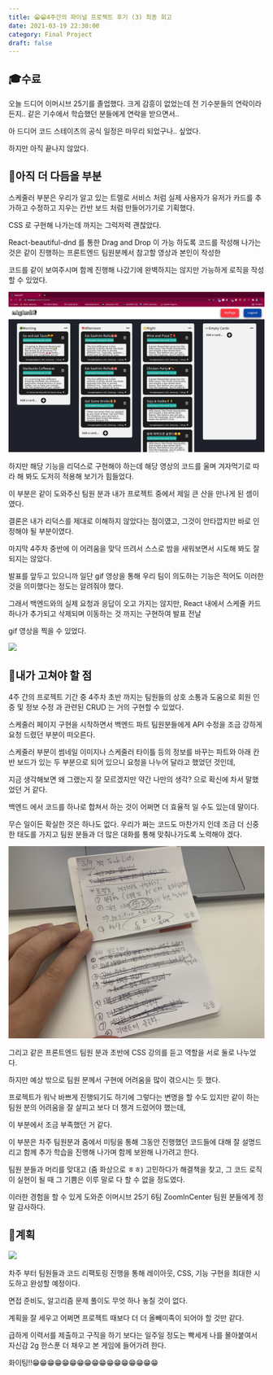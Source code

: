 ```yaml
---
title: 😁😁4주간의 파이널 프로젝트 후기 (3) 최종 회고
date: 2021-03-19 22:30:00
category: Final Project
draft: false
---
```


## 🎓수료

오늘 드디어 이머시브 25기를 졸업했다. 크게 감흥이 없었는데 전 기수분들의 연락이라든지.. 같은 기수에서 학습했던 분들에게 연락을 받으면서..

아 드디어 코드 스테이츠의 공식 일정은 마무리 되었구나.. 싶었다.

하지만 아직 끝나지 않았다.

## 🎨아직 더 다듬을 부분

스케줄러 부분은 우리가 알고 있는 트렐로 서비스 처럼 실제 사용자가 유저가 카드를 추가하고 수정하고 지우는 칸반 보드 처럼 만들어가기로 기획했다.

CSS 로 구현해 나가는데 까지는 그럭저럭 괜찮았다.

React-beautiful-dnd 를 통한 Drag and Drop 이 가능 하도록 코드를 작성해 나가는 것은 같이 진행하는 프론트엔드 팀원분께서 참고할 영상과 본인이 작성한

코드를 같이 보여주시며 함께 진행해 나갔기에 완벽하지는 않지만 가능하게 로직을 작성할 수 있었다.

![](./images/summary/kanban.jpeg)

하지만 해당 기능을 리덕스로 구현해야 하는데 해당 영상의 코드를 울며 겨자먹기로 따라 해 봐도 도저히 적용해 보기가 힘들었다.

이 부분은 같이 도와주신 팀원 분과 내가 프로젝트 중에서 제일 큰 산을 만나게 된 셈이였다.

결론은 내가 리덕스를 제대로 이해하지 않았다는 점이였고, 그것이 안타깝지만 바로 인정해야 될 부분이였다.

마지막 4주차 중반에 이 어려움을 맞닥 뜨려서 스스로 밤을 새워보면서 시도해 봐도 잘 되지는 않았다.

발표를 앞두고 있으니까 일단 gif 영상을 통해 우리 팀이 의도하는 기능은 적어도 이러한 것을 의미했다는 정도는 알려줘야 했다.

그래서 백엔드와의 실제 요청과 응답이 오고 가지는 않지만, React 내에서 스케줄 카드 하나가 추가되고 삭제되며 이동하는 것 까지는 구현하여 발표 전날

gif 영상을 찍을 수 있었다.

![](https://user-images.githubusercontent.com/69143207/111060391-e1744900-84df-11eb-84fa-e5a2ddc068a3.gif)

## 🚨내가 고쳐야 할 점

4주 간의 프로젝트 기간 중 4주차 초반 까지는 팀원들의 상호 소통과 도움으로 회원 인증 및 정보 수정 과 관련된 CRUD 는 거의 구현할 수 있었다.

스케줄러 페이지 구현을 시작하면서 백엔드 파트 팀원분들에게 API 수정을 조금 강하게 요청 드렸던 부분이 떠오른다.

스케줄러 부분이 썸네일 이미지나 스케줄러 타이틀 등의 정보를 바꾸는 파트와 아래 칸반 보드가 있는 두 부분으로 되어 있으니 요청을 나누어 달라고 했었던 것인데,

지금 생각해보면 왜 그랬는지 잘 모르겠지만 약간 나만의 생각? 으로 확신에 차서 말했었던 거 같다.

백엔드 에서 코드를 하나로 합쳐서 하는 것이 어쩌면 더 효율적 일 수도 있는데 말이다.

무슨 일이든 확실한 것은 하나도 없다. 우리가 짜는 코드도 마찬가지 인데 조금 더 신중한 태도를 가지고 팀원 분들과 더 많은 대화를 통해 맞춰나가도록 노력해야 겠다.

![](./images/summary/my-memo.jpeg)

그리고 같은 프론트엔드 팀원 분과 초반에 CSS 강의를 듣고 역할을 서로 둘로 나누었다.

하지만 예상 밖으로 팀원 분께서 구현에 어려움을 많이 겪으시는 듯 했다.

프로젝트가 워낙 바쁘게 진행되기도 하기에 그렇다는 변명을 할 수도 있지만 같이 하는 팀원 분의 어려움을 잘 살피고 보다 더 챙겨 드렸어야 했는데,

이 부분에서 조금 부족했던 거 같다.

이 부분은 차주 팀원분과 줌에서 미팅을 통해 그동안 진행했던 코드들에 대해 잘 설명드리고 함께 추가 학습을 진행해 나가며 함께 보완해 나가려고 한다.

팀원 분들과 머리를 맞대고 (줌 화상으로 ㅎㅎ) 고민하다가 해결책을 찾고, 그 코드 로직이 실현이 될 때 그 기쁨은 이루 말로 다 할 수 없을 정도였다.

이러한 경험을 할 수 있게 도와준 이머시브 25기 6팀 ZoomInCenter 팀원 분들에게 정말 감사하다.

## 🌟계획

![](https://t1.daumcdn.net/cfile/tistory/2340FB44557A31F01A)

차주 부터 팀원들과 코드 리팩토링 진행을 통해 레이아웃, CSS, 기능 구현을 최대한 시도하고 완성할 예정이다.

면접 준비도, 알고리즘 문제 풀이도 무엇 하나 놓칠 것이 없다.

계획을 잘 세우고 어쩌면 프로젝트 때보다 더 더 올빼미족이 되어야 할 것만 같다.

급하게 이력서를 제출하고 구직을 하기 보다는 일주일 정도는 빡세게 나를 몰아붙여서 자신감 2g 한스푼 더 채우고 본 게임에 들어가려 한다.

화이팅!!😁😁😁😁😁😁😁😁😁😁😁😁😁😁😁😁😁










